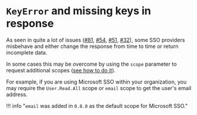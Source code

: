 # `KeyError` and missing keys in response

As seen in quite a lot of issues ([#81](https://github.com/tomasvotava/fastapi-sso/issues/81),
[#54](https://github.com/tomasvotava/fastapi-sso/issues/54),
[#51](https://github.com/tomasvotava/fastapi-sso/issues/51),
[#32](https://github.com/tomasvotava/fastapi-sso/issues/32)), some SSO providers misbehave and either
change the response from time to time or return incomplete data.

In some cases this may be overcome by using the `scope` parameter to request additional scopes
([see how to do it](./additional-scopes.md)).

For example, if you are using Microsoft SSO within your organization, you may require the `User.Read.All` scope
or `email` scope to get the user's email address.

!!! info "`email` was added in `0.8.0` as the default scope for Microsoft SSO."
